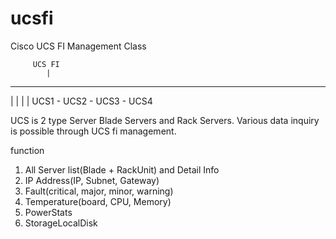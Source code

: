 # ucsfi
Cisco UCS FI Management Class

         UCS FI
            |
  ---------------------
  |      |      |      |
UCS1 - UCS2 - UCS3 - UCS4

UCS is 2 type Server Blade Servers and	Rack Servers.
Various data inquiry is possible through UCS fi management.


function
1. All Server list(Blade + RackUnit) and Detail Info
2. IP Address(IP, Subnet, Gateway)
3. Fault(critical, major, minor, warning)
4. Temperature(board, CPU, Memory)
5. PowerStats
6. StorageLocalDisk
